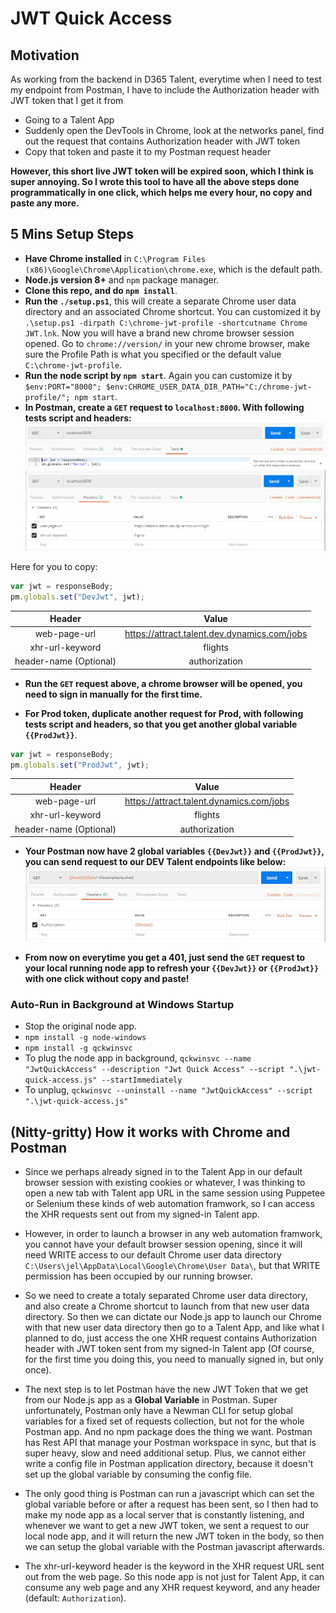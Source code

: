 # JWT Quick Access
## Motivation
As working from the backend in D365 Talent, everytime when I need to test my endpoint from Postman, I have to include the Authorization header with JWT token that I get it from 
- Going to a Talent App
- Suddenly open the DevTools in Chrome, look at the networks panel, find out the request that contains Authorization header with JWT token
- Copy that token and paste it to my Postman request header

**However, this short live JWT token will be expired soon, which I think is super annoying. So I wrote this tool to have all the above steps done programmatically in one click, which helps me every hour, no copy and paste any more.**

## 5 Mins Setup Steps 
- **Have Chrome installed** in ``C:\Program Files (x86)\Google\Chrome\Application\chrome.exe``, which is the default path.
- **Node.js version 8+** and ``npm`` package manager. 
- **Clone this repo, and do ``npm install``**.
- **Run the ``./setup.ps1``**, this will create a separate Chrome user data directory and an associated Chrome shortcut. You can customized it by ``.\setup.ps1 -dirpath C:\chrome-jwt-profile -shortcutname Chrome JWT.lnk``. Now you will have a brand new chrome browser session opened. Go to ``chrome://version/`` in your new chrome browser, make sure the Profile Path is what you specified or the default value ``C:\chrome-jwt-profile``.
- **Run the node script by ``npm start``**. Again you can customize it by ``$env:PORT="8000"; $env:CHROME_USER_DATA_DIR_PATH="C:/chrome-jwt-profile/"; npm start``.
- **In Postman, create a ``GET`` request to ``localhost:8000``. With following tests script and headers:**
![alt text](tests-panel.jpg)
![alt text2](headers.jpg)

Here for you to copy:
```js
var jwt = responseBody;
pm.globals.set("DevJwt", jwt);
```

| Header                    | Value                                         |
|:-------------------------:|:---------------------------------------------:|
| web-page-url              |  https://attract.talent.dev.dynamics.com/jobs |
| xhr-url-keyword           |  flights                                      |
| header-name (Optional)    |  authorization                                |


- **Run the ``GET`` request above, a chrome browser will be opened, you need to sign in manually for the first time.**

- **For Prod token, duplicate another request for Prod, with following tests script and headers, so that you get another global variable ``{{ProdJwt}}``**.
```js
var jwt = responseBody;
pm.globals.set("ProdJwt", jwt);
```

| Header                    | Value                                         |
|:-------------------------:|:---------------------------------------------:|
| web-page-url              |  https://attract.talent.dynamics.com/jobs     |
| xhr-url-keyword           |  flights                                      |
| header-name (Optional)    |  authorization                                |

- **Your Postman now have 2 global variables ``{{DevJwt}}`` and ``{{ProdJwt}}``, you can send request to our DEV Talent endpoints like below:**
![alt text3](example-request.jpg)

- **From now on everytime you get a 401, just send the ``GET`` request to your local running node app to refresh your ``{{DevJwt}}`` or ``{{ProdJwt}}`` with one click without copy and paste!**


### Auto-Run in Background at Windows Startup
- Stop the original node app.
- ``npm install -g node-windows``
- ``npm install -g qckwinsvc``
- To plug the node app in background, ``qckwinsvc --name "JwtQuickAccess" --description "Jwt Quick Access" --script ".\jwt-quick-access.js" --startImmediately``
- To unplug, ``qckwinsvc --uninstall --name "JwtQuickAccess" --script ".\jwt-quick-access.js"``


## (Nitty-gritty) How it works with Chrome and Postman 
- Since we perhaps already signed in to the Talent App in our default browser session with existing cookies or whatever, I was thinking to open a new tab with Talent app URL in the same session using Puppetee or Selenium these kinds of web automation framwork, so I can access the XHR requests sent out from my signed-in Talent app.

- However, in order to launch a browser in any web automation framwork, you cannot have your default browser session opening, since it will need WRITE access to our default Chrome user data directory ``C:\Users\jel\AppData\Local\Google\Chrome\User Data\``, but that WRITE permission has been occupied by our running browser.

- So we need to create a totaly separated Chrome user data directory, and also create a Chrome shortcut to launch from that new user data directory. So then we can dictate our Node.js app to launch our Chrome with that new user data directory then go to a Talent App, and like what I planned to do, just access the one XHR request contains Authorization header with JWT token sent from my signed-in Talent app (Of course, for the first time you doing this, you need to manually signed in, but only once).

- The next step is to let Postman have the new JWT Token that we get from our Node.js app as a **Global Variable** in Postman. Super unfortunately, Postman only have a Newman CLI for setup global variables for a fixed set of requests collection, but not for the whole Postman app. And no npm package does the thing we want. Postman has Rest API that manage your Postman workspace in sync, but that is super heavy, slow and need additional setup. Plus, we cannot either write a config file in Postman application directory, because it doesn't set up the global variable by consuming the config file. 

- The only good thing is Postman can run a javascript which can set the global variable before or after a request has been sent, so I then had to make my node app as a local server that is constantly listening, and whenever we want to get a new JWT token, we sent a request to our local node app, and it will return the new JWT token in the body, so then we can setup the global variable with the Postman javascript afterwards.

- The xhr-url-keyword header is the keyword in the XHR request URL sent out from the web page. So this node app is not just for Talent App, it can consume any web page and any XHR request keyword, and any header (default: ``Authorization``).
